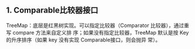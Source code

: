 ## 1. Comparable比较器接⼝
TreeMap：底层是红⿊树实现。可以指定⽐较器（Comparator ⽐较器），通过重写 compare ⽅法来⾃定义排
序；如果没有指定⽐较器，TreeMap 默认是按 Key 的升序排序（如果 key 没有实现 Comparable接⼝，则会抛异
常）。